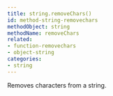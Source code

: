 ```yaml
---
title: string.removeChars()
id: method-string-removechars
methodObject: string
methodName: removeChars
related:
- function-removechars
- object-string
categories:
- string
---
```


Removes characters from a string.